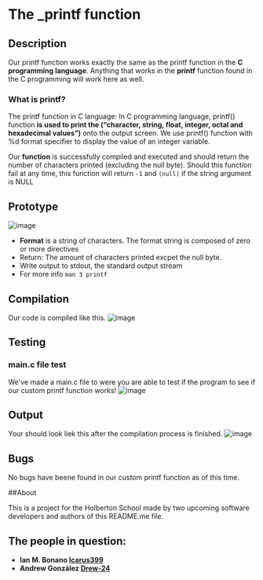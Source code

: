 # The _printf function

## Description

Our printf function works exactly the same as the printf function in the **C programming language**. 
Anything that works in the **printf** function found in the C programming will work here as well.

### What is printf?
The printf function in C language: In C programming language, printf() function **is used to print the (“character, string, float, integer, octal and hexadecimal values”)** onto the output screen. We use printf() function with %d format specifier to display the value of an integer variable.

Our **function** is successfully compiled and executed and should return the number of characters printed (excluding the null byte). Should this function fail at any time, this function will return `-1` and `(null)` if the string argument is NULL
## Prototype
![image](https://user-images.githubusercontent.com/90794690/140664456-20d900d6-30dc-45a1-a213-b5c05d7f8436.png)
 - **Format** is a string of characters. The format string is composed of zero or more directives
 - Return: The amount of characters printed excpet the null byte.
 - Write output to stdout, the standard output stream
 - For more info `man 3 printf`

## Compilation
Our code is compiled like this.
![image](https://user-images.githubusercontent.com/90794690/140665010-771cae54-44de-4d9a-b7c0-3e509866365a.png)

## Testing

### main.c file test
We've made a main.c file to were you are able to test if the program to see if our custom printf function works!
![image](https://user-images.githubusercontent.com/90794690/140665142-2010e5e0-df7c-4b66-bfa8-94649026d9b0.png)

## Output
Your should look liek this after the compilation process is finished.
![image](https://user-images.githubusercontent.com/90794690/140665313-cc945f94-dab8-4445-90fe-15c341115ac2.png)
 
## Bugs
No bugs have beene found in our custom printf function as of this time.

##About

This is a project for the Holberton School made by two upcoming software developers and authors of this README.me file.

## The people in question:

- **Ian M. Bonano [Icarus399](https://github.com/Icarus399)**
- **Andrew González [Drew-24](https://github.com/Drew-24)**




 

